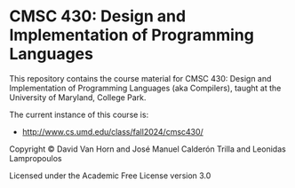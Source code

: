 # CMSC 430: Design and Implementation of Programming Languages

This repository contains the course material for CMSC 430: Design and
Implementation of Programming Languages (aka Compilers), taught at the
University of Maryland, College Park.

The current instance of this course is:

* http://www.cs.umd.edu/class/fall2024/cmsc430/

Copyright © David Van Horn and José Manuel Calderón Trilla and Leonidas Lampropoulos

Licensed under the Academic Free License version 3.0
